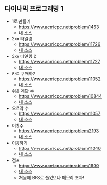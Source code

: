 ## 다이나믹 프로그래밍 1 
- 1로 만들기
    - https://www.acmicpc.net/problem/1463
    - [내 소스](https://github.com/HelloWoori/AlgorithmStudyWithBaekjoon/blob/master/DynamicProgramming_2/MakeOne.cpp)
- 2xn 타일링
    - https://www.acmicpc.net/problem/11726
    - [내 소스](https://github.com/HelloWoori/AlgorithmStudyWithBaekjoon/blob/master/DynamicProgramming_2/2xn.cpp)
- 2xn 타일링 2
    - https://www.acmicpc.net/problem/11727
    - [내 소스](https://github.com/HelloWoori/AlgorithmStudyWithBaekjoon/blob/master/DynamicProgramming_2/2xn2.cpp)
- 카드 구매하기
    - https://www.acmicpc.net/problem/11052
    - [내 소스](https://github.com/HelloWoori/AlgorithmStudyWithBaekjoon/blob/master/DynamicProgramming_2/BuyCard.cpp)
- 쉬운 계단 수
    - https://www.acmicpc.net/problem/10844
    - [내 소스](https://github.com/HelloWoori/AlgorithmStudyWithBaekjoon/blob/master/DynamicProgramming_2/EasyStepNum.cpp)
- 오르막 수
    - https://www.acmicpc.net/problem/11057
    - [내 소스](https://github.com/HelloWoori/AlgorithmStudyWithBaekjoon/blob/master/DynamicProgramming_2/UphillNum.cpp)
- 이친수
    - https://www.acmicpc.net/problem/2193
    - [내 소스](https://github.com/HelloWoori/AlgorithmStudyWithBaekjoon/blob/master/DynamicProgramming_2/PinaryNum.cpp)
- 이동하기
    - https://www.acmicpc.net/problem/11048
    - [내 소스](https://github.com/HelloWoori/AlgorithmStudyWithBaekjoon/blob/master/DynamicProgramming_2/Move.cpp)
- 점프
    - https://www.acmicpc.net/problem/1890
    - [내 소스](https://github.com/HelloWoori/AlgorithmStudyWithBaekjoon/blob/master/DynamicProgramming_2/Jump.cpp)
    - 처음에 BFS로 풀었으나 메모리 초과!